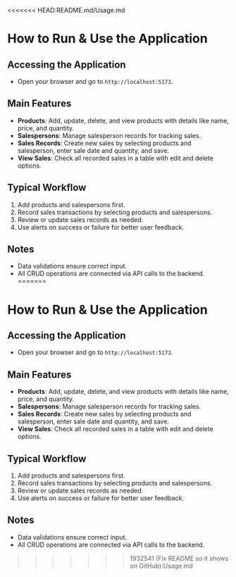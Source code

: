 <<<<<<< HEAD:README.md/Usage.md
# How to Run & Use the Application

## Accessing the Application
- Open your browser and go to `http://localhost:5173`.

## Main Features
- **Products**: Add, update, delete, and view products with details like name, price, and quantity.
- **Salespersons**: Manage salesperson records for tracking sales.
- **Sales Records**: Create new sales by selecting products and salesperson, enter sale date and quantity, and save.
- **View Sales**: Check all recorded sales in a table with edit and delete options.

## Typical Workflow
1. Add products and salespersons first.
2. Record sales transactions by selecting products and salespersons.
3. Review or update sales records as needed.
4. Use alerts on success or failure for better user feedback.

## Notes
- Data validations ensure correct input.
- All CRUD operations are connected via API calls to the backend.
=======
# How to Run & Use the Application

## Accessing the Application
- Open your browser and go to `http://localhost:5173`.

## Main Features
- **Products**: Add, update, delete, and view products with details like name, price, and quantity.
- **Salespersons**: Manage salesperson records for tracking sales.
- **Sales Records**: Create new sales by selecting products and salesperson, enter sale date and quantity, and save.
- **View Sales**: Check all recorded sales in a table with edit and delete options.

## Typical Workflow
1. Add products and salespersons first.
2. Record sales transactions by selecting products and salespersons.
3. Review or update sales records as needed.
4. Use alerts on success or failure for better user feedback.

## Notes
- Data validations ensure correct input.
- All CRUD operations are connected via API calls to the backend.
>>>>>>> 1932541 (Fix README so it shows on GitHub):Usage.md
